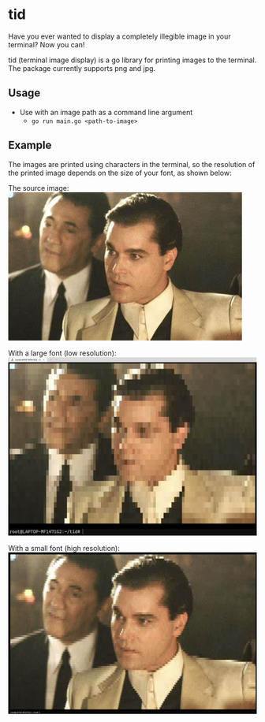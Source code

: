 # tid
Have you ever wanted to display a completely illegible image in your terminal? Now you can!

tid (terminal image display) is a go library for printing images to the terminal. The package currently supports png and jpg.

## Usage
- Use with an image path as a command line argument
  - `go run main.go <path-to-image>`

## Example

The images are printed using characters in the terminal, so the resolution of the printed image depends on the size of your font, as shown below:

The source image:  
![Source](static/goodfella.jpg)

With a large font (low resolution):  
![Printed - small](static/small_printed.png)

With a small font (high resolution):  
![Printed - large](static/large_printed.png)
